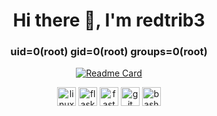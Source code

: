 <h1 align="center">Hi there 👋, I'm redtrib3 </h1>
<h3 align="center"> uid=0(root) gid=0(root) groups=0(root) </h1>

<div align="center">
  
  [![Readme Card](https://github-readme-stats.vercel.app/api?username=redtrib3&hide=contribs&theme=radical)](https://github.com/redtrib3/redtrib3)
  
  <img src="https://www.vectorlogo.zone/logos/linux/linux-icon.svg" alt="linux" width="30" height="30"/>
  <img src="https://raw.githubusercontent.com/gilbarbara/logos/main/logos/flask.svg" alt="flask" width="30" height="30"/>
  <img src="https://cdn.worldvectorlogo.com/logos/fastapi-1.svg" alt="fastapi"Tt width="30" height="30"/>
  <img src="https://www.vectorlogo.zone/logos/git-scm/git-scm-icon.svg" alt="git" width="30" height="30"/>
  <img src="https://raw.githubusercontent.com/get-icon/geticon/master/icons/bash.svg" alt="bash" width="30" height="30" />
</div>

<img src="https://komarev.com/ghpvc/?username=redtrib3&color=red&style=for-the-badge" height="15" width="100" />



